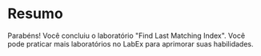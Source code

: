 # Resumo

Parabéns! Você concluiu o laboratório "Find Last Matching Index". Você pode praticar mais laboratórios no LabEx para aprimorar suas habilidades.
